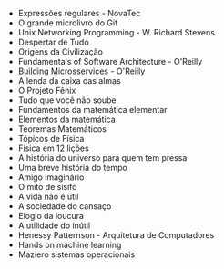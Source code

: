 - Expressões regulares - NovaTec
- O grande microlivro do Git 
- Unix Networking Programming - W. Richard Stevens
- Despertar de Tudo
- Origens da Civilização 
- Fundamentals of Software Architecture - O'Reilly
- Building Microsservices - O'Reilly 
- A lenda da caixa das almas
- O Projeto Fênix
- Tudo que você não soube
- Fundamentos da matemática elementar
- Elementos da matemática
- Teoremas Matemáticos
- Tópicos de Física
- Física em 12 lições
- A história do universo para quem tem pressa
- Uma breve história do tempo
- Amigo imaginário
- O mito de sisifo 
- A vida não é útil
- A sociedade do cansaço 
- Elogio da loucura
- A utilidade do inútil
- Henessy Patternson - Arquitetura de Computadores
- Hands on machine learning
- Maziero sistemas operacionais